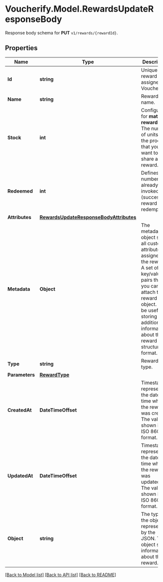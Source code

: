 # Voucherify.Model.RewardsUpdateResponseBody
Response body schema for **PUT** `v1/rewards/{rewardId}`.

## Properties

Name | Type | Description | Notes
------------ | ------------- | ------------- | -------------
**Id** | **string** | Unique reward ID, assigned by Voucherify. | [optional] 
**Name** | **string** | Reward name. | [optional] 
**Stock** | **int** | Configurable for **material rewards**. The number of units of the product that you want to share as reward. | [optional] 
**Redeemed** | **int** | Defines the number of already invoked (successful) reward redemptions.  | [optional] 
**Attributes** | [**RewardsUpdateResponseBodyAttributes**](RewardsUpdateResponseBodyAttributes.md) |  | [optional] 
**Metadata** | **Object** | The metadata object stores all custom attributes assigned to the reward. A set of key/value pairs that you can attach to a reward object. It can be useful for storing additional information about the reward in a structured format. | [optional] 
**Type** | **string** | Reward type. | [optional] 
**Parameters** | [**RewardType**](RewardType.md) |  | [optional] 
**CreatedAt** | **DateTimeOffset** | Timestamp representing the date and time when the reward was created. The value is shown in the ISO 8601 format. | [optional] 
**UpdatedAt** | **DateTimeOffset** | Timestamp representing the date and time when the reward was updated. The value is shown in the ISO 8601 format. | [optional] 
**Object** | **string** | The type of the object represented by the JSON. This object stores information about the reward. | [default to ObjectEnum.Reward]

[[Back to Model list]](../../README.md#documentation-for-models) [[Back to API list]](../../README.md#documentation-for-api-endpoints) [[Back to README]](../../README.md)


